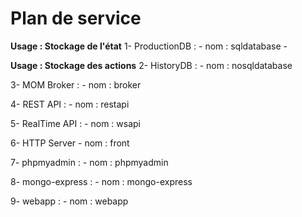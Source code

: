 # Plan de service

**Usage : Stockage de l'état**
1- ProductionDB :
    - nom : sqldatabase
    - 

**Usage : Stockage des actions**
2- HistoryDB :
    - nom : nosqldatabase

3- MOM Broker :
    - nom : broker

4- REST API :
    - nom : restapi

5- RealTime API : 
    - nom : wsapi

6- HTTP Server
    - nom : front

7- phpmyadmin :
    - nom : phpmyadmin

8- mongo-express :
    - nom : mongo-express

9- webapp :
    - nom : webapp